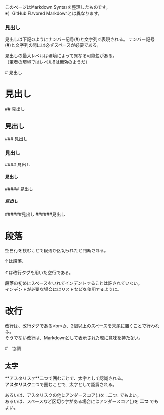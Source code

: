このページはMarkdown Syntaxを整理したものです。  
※）GitHub Flavored Markdownとは異なります。

### 見出し
見出しは下記のようにナンバー記号(\#)と文字列で表現される。
ナンバー記号(\#)と文字列の間には必ずスペースが必要である。

見出しの最大レベルは環境によって異なる可能性がある。  
（筆者の環境ではレベル6は無効のようだ）

\# 見出し
# 見出し
\## 見出し
## 見出し
\### 見出し
### 見出し
\#### 見出し
#### 見出し
\##### 見出し
##### 見出し
\######見出し
######見出し


# 段落
空白行を挟むことで段落が区切られたと判断される。

↑は段落、  
<br>
↑は改行タグを用いた空行である。

段落の初めにスペースをいれてインデントすることは許されていない。  
インデントが必要な場合にはリストなどを使用するように。

# 改行
改行は、改行タグである\<br>か、2個以上のスペースを末尾に置くことで行われる。  
そうでない改行は、Markdownとして表示された際に意味を持たない。

#　協調
## 太字
\**アスタリスク\**二つで囲むことで、太字として認識される。  
**アスタリスク**二つで囲むことで、太字として認識される。

あるいは、アスタリスクの他にアンダースコア(\_)を \__二つ\__ でもよい。  
あるいは、スペースなど区切り字がある場合にはアンダースコア(\_)を __二つ__ でもよい。
